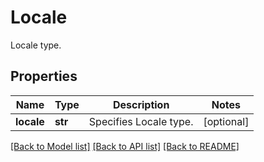 # Locale

Locale type.

## Properties
Name | Type | Description | Notes
------------ | ------------- | ------------- | -------------
**locale** | **str** | Specifies Locale type. | [optional] 

[[Back to Model list]](../README.md#documentation-for-models) [[Back to API list]](../README.md#documentation-for-api-endpoints) [[Back to README]](../README.md)


